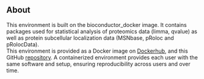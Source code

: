 ## About 
This environment is built on the bioconductor_docker image.  It contains packages used for statistical analysis of proteomics data (limma, qvalue) as well as protein subcellular localization data (MSNbase, pRoloc and pRolocData).  
This environment is provided as a Docker image on [Dockerhub](https://hub.docker.com/r/umichbfxcore/proteomics_env), and this GitHub [repository](https://github.com/umich-brcf-bioinf/proteomics_env). A containerized environment provides each user with the same software and setup, ensuring reproducibility across users and over time.